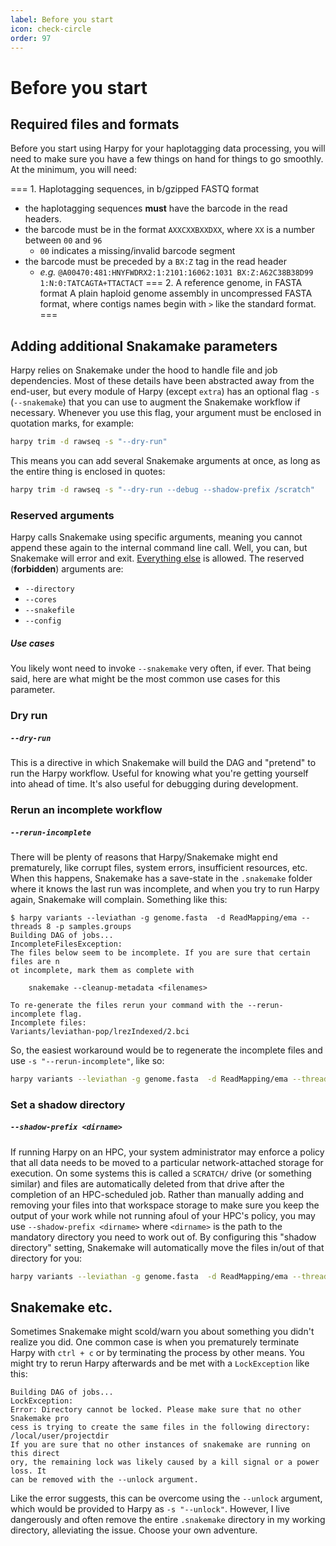 ```yaml
---
label: Before you start
icon: check-circle
order: 97
---
```

# Before you start
## Required files and formats
Before you start using Harpy for your haplotagging data processing, you will need to make sure you have a few things on hand for things to go smoothly.
At the minimum, you will need:

=== 1. Haplotagging sequences, in b/gzipped FASTQ format
- the haplotagging sequences **must** have the barcode in the read headers. 
- the barcode must be in the format `AXXCXXBXXDXX`, where `XX` is a number between `00` and `96`
    - `00` indicates a missing/invalid barcode segment
- the barcode must be preceded by a `BX:Z` tag in the read header
    - _e.g._ `@A00470:481:HNYFWDRX2:1:2101:16062:1031 BX:Z:A62C38B38D99 1:N:0:TATCAGTA+TTACTACT`
=== 2. A reference genome, in FASTA format
A plain haploid genome assembly in uncompressed FASTA format, where contigs names begin with `>` like the standard format.
===

## Adding additional Snakamake parameters
Harpy relies on Snakemake under the hood to handle file and job dependencies. Most of these details have been abstracted away from the end-user, but every module of Harpy (except `extra`) has an optional flag `-s` (`--snakemake`) that you can use to augment the Snakemake workflow if necessary. Whenever you use this flag, your argument must be enclosed in quotation marks, for example:
```bash
harpy trim -d rawseq -s "--dry-run"
```
This means you can add several Snakemake arguments at once, as long as the entire thing is enclosed in quotes:
```bash
harpy trim -d rawseq -s "--dry-run --debug --shadow-prefix /scratch"
```

### Reserved arguments
Harpy calls Snakemake using specific arguments, meaning you cannot append these again to the internal command line call. Well, you can, but Snakemake will error and exit. [Everything else](https://snakemake.readthedocs.io/en/stable/executing/cli.html#all-options) is allowed. The reserved (**forbidden**) arguments are:
- `--directory`
- `--cores`
- `--snakefile`
- `--config`

##### Use cases
You likely wont need to invoke `--snakemake` very often, if ever. That being said, here are what might be the most common use cases for this parameter.

### Dry run
##### `--dry-run`
This is a directive in which Snakemake will build the DAG and "pretend" to run the Harpy workflow. Useful for knowing what you're getting yourself into ahead of time. It's also useful for debugging during development.

### Rerun an incomplete workflow
##### `--rerun-incomplete`
There will be plenty of reasons that Harpy/Snakemake might end prematurely, like corrupt files, system errors, insufficient resources, etc.
When this happens, Snakemake has a save-state in the `.snakemake` folder where it knows the last run was incomplete, and when you try to run
Harpy again, Snakemake will complain. Something like this:
```
$ harpy variants --leviathan -g genome.fasta  -d ReadMapping/ema --threads 8 -p samples.groups
Building DAG of jobs...
IncompleteFilesException:
The files below seem to be incomplete. If you are sure that certain files are n
ot incomplete, mark them as complete with

    snakemake --cleanup-metadata <filenames>

To re-generate the files rerun your command with the --rerun-incomplete flag.
Incomplete files:
Variants/leviathan-pop/lrezIndexed/2.bci
```
So, the easiest workaround would be to regenerate the incomplete files and use `-s "--rerun-incomplete"`, like so:
```bash
harpy variants --leviathan -g genome.fasta  -d ReadMapping/ema --threads 8 -p samples.groups -s "--rerun-incomplete"
```

### Set a shadow directory
##### `--shadow-prefix <dirname>`
If running Harpy on an HPC, your system administrator may enforce a policy that all data needs to be moved to a particular
network-attached storage for execution. On some systems this is called a `SCRATCH/` drive (or something similar) and files
are automatically deleted from that drive after the completion of an HPC-scheduled job. Rather than manually adding and removing
your files into that workspace storage to make sure you keep the output of your work while not running afoul of your HPC's policy,
you may use `--shadow-prefix <dirname>` where `<dirname>` is the path to the mandatory directory you need to work out of. By 
configuring this "shadow directory" setting, Snakemake will automatically move the files in/out of that directory for you:
```bash
harpy variants --leviathan -g genome.fasta  -d ReadMapping/ema --threads 8 -p samples.groups -s "--shadow-prefix /SCRATCH/username/"
```

## Snakemake etc.
Sometimes Snakemake might scold/warn you about something you didn't realize you did. One
common case is when you prematurely terminate Harpy with `ctrl + c` or by terminating 
the process by other means. You might try to rerun Harpy afterwards and be met with a 
`LockException` like this:
```
Building DAG of jobs...
LockException:
Error: Directory cannot be locked. Please make sure that no other Snakemake pro
cess is trying to create the same files in the following directory:
/local/user/projectdir
If you are sure that no other instances of snakemake are running on this direct
ory, the remaining lock was likely caused by a kill signal or a power loss. It 
can be removed with the --unlock argument.
```
Like the error suggests, this can be overcome using the `--unlock` argument, which
would be provided to Harpy as `-s "--unlock"`. However, I live dangerously and often
remove the entire `.snakemake` directory in my working directory, alleviating the issue.
Choose your own adventure.
